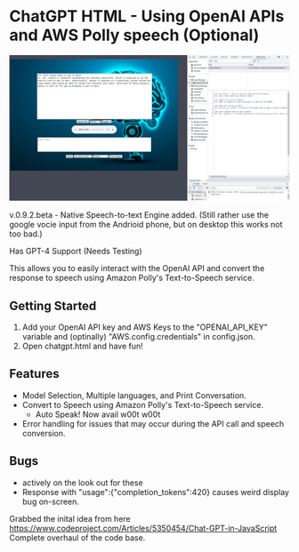# ChatGPT HTML - Using OpenAI APIs and AWS Polly speech (Optional)

![Screenshot](Screenshot.png)

v.0.9.2.beta - Native Speech-to-text Engine added. (Still rather use the google vocie input from the Andrioid phone, but on desktop this works not too bad.)

Has GPT-4 Support (Needs Testing)

This allows you to easily interact with the OpenAI API and convert the response to speech using Amazon Polly's Text-to-Speech service.

## Getting Started

1. Add your OpenAI API key and AWS Keys to the "OPENAI_API_KEY" variable and (optinally) "AWS.config.credentials" in config.json. 
2. Open chatgpt.html and have fun!

## Features

- Model Selection, Multiple languages, and Print Conversation.
- Convert to Speech using Amazon Polly's Text-to-Speech service.
  - Auto Speak! Now avail w00t w00t
- Error handling for issues that may occur during the API call and speech conversion.

## Bugs
- actively on the look out for these
- Response with "usage":{"completion_tokens":420} causes weird display bug on-screen.

Grabbed the inital idea from here https://www.codeproject.com/Articles/5350454/Chat-GPT-in-JavaScript <br>
Complete overhaul of the code base.
